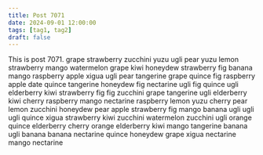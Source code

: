 ```yaml
---
title: Post 7071
date: 2024-09-01 12:00:00
tags: [tag1, tag2]
draft: false
---
```

This is post 7071.
grape
strawberry
zucchini
yuzu
ugli
pear
yuzu
lemon
strawberry
mango
watermelon
grape
kiwi
honeydew
strawberry
fig
banana
mango
raspberry
apple
xigua
ugli
pear
tangerine
grape
quince
fig
raspberry
apple
date
quince
tangerine
honeydew
fig
nectarine
ugli
fig
quince
ugli
elderberry
kiwi
strawberry
fig
fig
zucchini
grape
tangerine
ugli
elderberry
kiwi
cherry
raspberry
mango
nectarine
raspberry
lemon
yuzu
cherry
pear
lemon
zucchini
honeydew
pear
apple
strawberry
fig
mango
banana
ugli
ugli
ugli
quince
xigua
strawberry
kiwi
zucchini
watermelon
zucchini
ugli
orange
quince
elderberry
cherry
orange
elderberry
kiwi
mango
tangerine
banana
ugli
banana
banana
nectarine
quince
honeydew
grape
xigua
nectarine
mango
nectarine
